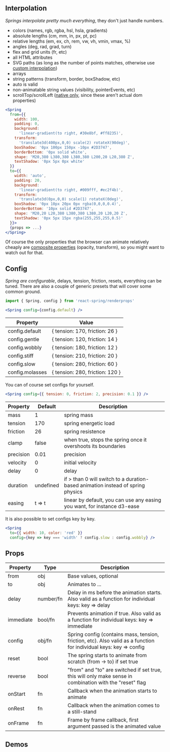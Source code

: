## Interpolation

*Springs interpolate pretty much everything*, they don't just handle numbers.

* colors (names, rgb, rgba, hsl, hsla, gradients)
* absolute lengths (cm, mm, in, px, pt, pc)
* relative lengths (em, ex, ch, rem, vw, vh, vmin, vmax, %)
* angles (deg, rad, grad, turn)
* flex and grid units (fr, etc)
* all HTML attributes
* SVG paths (as long as the number of points matches, otherwise use [custom interpolation](https://codesandbox.io/embed/lwpkp46om))
* arrays
* string patterns (transform, border, boxShadow, etc)
* auto is valid
* non-animatable string values (visibility, pointerEvents, etc)
* scrollTop/scrollLeft ([native only](/docs/props/performance), since these aren't actual dom properties)

```jsx
<Spring
  from={{
    width: 100,
    padding: 0,
    background:
      'linear-gradient(to right, #30e8bf, #ff8235)',
    transform:
      'translate3d(400px,0,0) scale(2) rotateX(90deg)',
    boxShadow: '0px 100px 150px -10px #2D3747',
    borderBottom: '0px solid white',
    shape: 'M20,380 L380,380 L380,380 L200,20 L20,380 Z',
    textShadow: '0px 5px 0px white'
  }}
  to={{ 
    width: 'auto', 
    padding: 20, 
    background:
      'linear-gradient(to right, #009fff, #ec2f4b)', 
    transform: 
      'translate3d(0px,0,0) scale(1) rotateX(0deg)', 
    boxShadow: '0px 10px 20px 0px rgba(0,0,0,0.4)', 
    borderBottom: '10px solid #2D3747', 
    shape: 'M20,20 L20,380 L380,380 L380,20 L20,20 Z', 
    textShadow: '0px 5px 15px rgba(255,255,255,0.5)' 
  }}>
  {props => ...}
</Spring>
```

Of course the only properties that the browser can animate relatively cheaply are [composite properties](https://www.html5rocks.com/en/tutorials/speed/high-performance-animations/) (opacity, transform), so you might want to watch out for that.

## Config

*Spring are configurable*, delays, tension, friction, resets, everything can be tuned. There are also a couple of generic presets that will cover some common ground.

```jsx
import { Spring, config } from 'react-spring/renderprops'

<Spring config={config.default} />
```

| Property                  | Value |
| ------------------------- | ------- |
| config.default             | { tension: 170, friction: 26 }
| config.gentle              | { tension: 120, friction: 14 }
| config.wobbly              | { tension: 180, friction: 12 }
| config.stiff               | { tension: 210, friction: 20 }
| config.slow                | { tension: 280, friction: 60 }
| config.molasses            | { tension: 280, friction: 120 }

You can of course set configs for yourself. 

```jsx
<Spring config={{ tension: 0, friction: 2, precision: 0.1 }} />
```

| Property                  | Default | Description       |
| ------------------------- | ----------- | ------------- |
| mass                      | 1           | spring mass
| tension                   | 170         | spring energetic load
| friction                  | 26          | spring resistence
| clamp                     | false       | when true, stops the spring once it overshoots its boundaries
| precision                 | 0.01        | precision
| velocity                  | 0           | initial velocity
| delay                     | 0           | delay
| duration                  | undefined    | if > than 0 will switch to a duration-based animation instead of spring physics
| easing                    | t => t      | linear by default, you can use any easing you want, for instance d3-ease

It is also possible to set configs key by key.

```jsx
<Spring
  to={{ width: 10, color: 'red' }}
  config={key => key === 'width' ? config.slow : config.wobbly} />
```

## Props

| Property | Type | Description |
| -------- | ---- | -------- |
| from     | obj | Base values, optional |
| to       | obj | Animates to ... |
| delay     | number/fn | Delay in ms before the animation starts. Also valid as a function for individual keys: key => delay |
| immediate     | bool/fn | Prevents animation if true. Also valid as a function for individual keys: key => immediate |
| config     | obj/fn | Spring config (contains mass, tension, friction, etc). Also valid as a function for individual keys: key => config |
| reset     | bool | The spring starts to animate from scratch (from -> to) if set true |
| reverse     | bool | "from" and "to" are switched if set true, this will only make sense in combination with the "reset" flag |
| onStart     | fn | Callback when the animation starts to animate |
| onRest     | fn | Callback when the animation comes to a still-stand |
| onFrame     | fn | Frame by frame callback, first argument passed is the animated value |

## Demos
